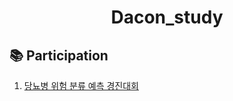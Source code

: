 <h1 align="center">Dacon_study<br></h1>

<h2>📚 Participation</h2>

1. [당뇨병 위험 분류 예측 경진대회](https://github.com/K-Hyeon/Dacon_study/tree/main/%EB%8B%B9%EB%87%A8%EB%B3%91%20%EC%9C%84%ED%97%98%20%EB%B6%84%EB%A5%98%20%EC%98%88%EC%B8%A1%20%EA%B2%BD%EC%A7%84%EB%8C%80%ED%9A%8C)
